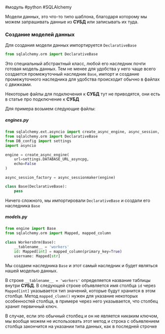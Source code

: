 #модуль #python #SQLAlchemy 

Модели данных, это что-то типо шаблона, благодаря которому мы можем запрашивать данные из **СУБД** или записывать их туда.

### Создание моделей данных
Для создания модели данных  импортируется `DeclarativeBase`
```Python
from sqlalchemy.orm import DeclarativeBase
```
Это специальный абстрактный класс, любой его наследник почти готовая модель данных. Тем не менее для удобства у него чаще всего создается промежуточный наследник `Base`, импорт и создание промежуточного наследника для удобства происходит обычно в файлах с движками. 

Некоторые файлы для подключения к **СУБД** тут не приводятся, они есть в статье про подключение к **СУБД**

Для примера возьмем следующие файлы:
##### engines.py
``` python
from sqlalchemy.ext.asyncio import create_async_engine, async_session, async_sessionmaker  
from sqlalchemy.orm import DeclarativeBase  
from DB_config import settings  
import asyncio  
  
engine = create_async_engine(  
    url=settings.DATABASE_URL_asyncpg,  
    echo=False  
)  
  
async_session_factory = async_sessionmaker(engine)  

class Base(DeclarativeBase):  
    pass
```
Ничего сложного, мы импортировали `DeclarativeBase` и создали его наследника `Base`
##### models.py
```python
from engine import Base  
from sqlalchemy.orm import Mapped, mapped_column  
  
class WorkersOrm(Base):  
    __tablename__ = 'workers'  
    id: Mapped[int] = mapped_column(primary_key=True)  
    username: Mapped[str]
```
Мы создаем наследника `Base` и этот самый наследник и будет являться нашей моделью данных.

В строке  `__tablename__ = 'workers'` определяется название таблицы внутри **СУБД**.
В следующей строке объявляется имя столбца `id` через `Mapped[int]` указывается тип значений, которые будут хранится в этом столбце. Метод `mapped_clumn()` нужен для указание некоторых особенностей столбца, в примере через него указывается, что столбец хранит первичный ключ.

В случае, если это обычный столбец и он не является никаким ключом, мы вообще можем не использовать этот метод и строка с объявлением столбца закончится на указании типа данных, как в последней строчке